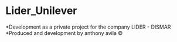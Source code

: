 # Lider_Unilever
 *Development as a private project for the company LIDER - DISMAR
 *Produced and development by anthony avila ©
